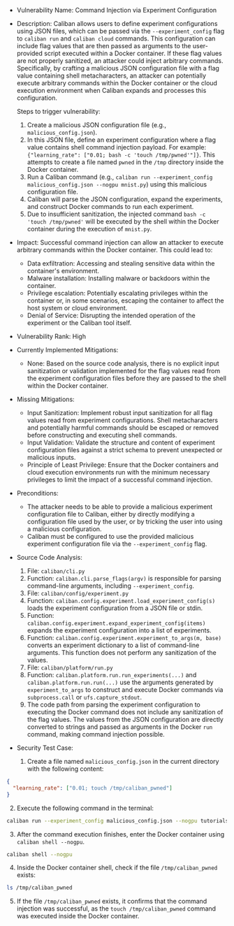 - Vulnerability Name: Command Injection via Experiment Configuration

- Description:
  Caliban allows users to define experiment configurations using JSON files, which can be passed via the `--experiment_config` flag to `caliban run` and `caliban cloud` commands. This configuration can include flag values that are then passed as arguments to the user-provided script executed within a Docker container. If these flag values are not properly sanitized, an attacker could inject arbitrary commands. Specifically, by crafting a malicious JSON configuration file with a flag value containing shell metacharacters, an attacker can potentially execute arbitrary commands within the Docker container or the cloud execution environment when Caliban expands and processes this configuration.

  Steps to trigger vulnerability:
    1. Create a malicious JSON configuration file (e.g., `malicious_config.json`).
    2. In this JSON file, define an experiment configuration where a flag value contains shell command injection payload. For example: `{"learning_rate": ["0.01; bash -c 'touch /tmp/pwned'"]}`. This attempts to create a file named `pwned` in the `/tmp` directory inside the Docker container.
    3. Run a Caliban command (e.g., `caliban run --experiment_config malicious_config.json --nogpu mnist.py`) using this malicious configuration file.
    4. Caliban will parse the JSON configuration, expand the experiments, and construct Docker commands to run each experiment.
    5. Due to insufficient sanitization, the injected command `bash -c 'touch /tmp/pwned'` will be executed by the shell within the Docker container during the execution of `mnist.py`.

- Impact:
  Successful command injection can allow an attacker to execute arbitrary commands within the Docker container. This could lead to:
    - Data exfiltration: Accessing and stealing sensitive data within the container's environment.
    - Malware installation: Installing malware or backdoors within the container.
    - Privilege escalation: Potentially escalating privileges within the container or, in some scenarios, escaping the container to affect the host system or cloud environment.
    - Denial of Service: Disrupting the intended operation of the experiment or the Caliban tool itself.

- Vulnerability Rank: High

- Currently Implemented Mitigations:
  - None: Based on the source code analysis, there is no explicit input sanitization or validation implemented for the flag values read from the experiment configuration files before they are passed to the shell within the Docker container.

- Missing Mitigations:
    - Input Sanitization: Implement robust input sanitization for all flag values read from experiment configurations. Shell metacharacters and potentially harmful commands should be escaped or removed before constructing and executing shell commands.
    - Input Validation: Validate the structure and content of experiment configuration files against a strict schema to prevent unexpected or malicious inputs.
    - Principle of Least Privilege: Ensure that the Docker containers and cloud execution environments run with the minimum necessary privileges to limit the impact of a successful command injection.

- Preconditions:
    - The attacker needs to be able to provide a malicious experiment configuration file to Caliban, either by directly modifying a configuration file used by the user, or by tricking the user into using a malicious configuration.
    - Caliban must be configured to use the provided malicious experiment configuration file via the `--experiment_config` flag.

- Source Code Analysis:
  1. File: `caliban/cli.py`
  2. Function: `caliban.cli.parse_flags(argv)` is responsible for parsing command-line arguments, including `--experiment_config`.
  3. File: `caliban/config/experiment.py`
  4. Function: `caliban.config.experiment.load_experiment_config(s)` loads the experiment configuration from a JSON file or stdin.
  5. Function: `caliban.config.experiment.expand_experiment_config(items)` expands the experiment configuration into a list of experiments.
  6. Function: `caliban.config.experiment.experiment_to_args(m, base)` converts an experiment dictionary to a list of command-line arguments. This function does not perform any sanitization of the values.
  7. File: `caliban/platform/run.py`
  8. Function: `caliban.platform.run.run_experiments(...)` and `caliban.platform.run.run(...)` use the arguments generated by `experiment_to_args` to construct and execute Docker commands via `subprocess.call` or `ufs.capture_stdout`.
  9. The code path from parsing the experiment configuration to executing the Docker command does not include any sanitization of the flag values. The values from the JSON configuration are directly converted to strings and passed as arguments in the Docker `run` command, making command injection possible.

- Security Test Case:
  1. Create a file named `malicious_config.json` in the current directory with the following content:
```json
{
  "learning_rate": ["0.01; touch /tmp/caliban_pwned"]
}
```
  2. Execute the following command in the terminal:
```bash
caliban run --experiment_config malicious_config.json --nogpu tutorials/basic/mnist.py
```
  3. After the command execution finishes, enter the Docker container using `caliban shell --nogpu`.
```bash
caliban shell --nogpu
```
  4. Inside the Docker container shell, check if the file `/tmp/caliban_pwned` exists:
```bash
ls /tmp/caliban_pwned
```
  5. If the file `/tmp/caliban_pwned` exists, it confirms that the command injection was successful, as the `touch /tmp/caliban_pwned` command was executed inside the Docker container.